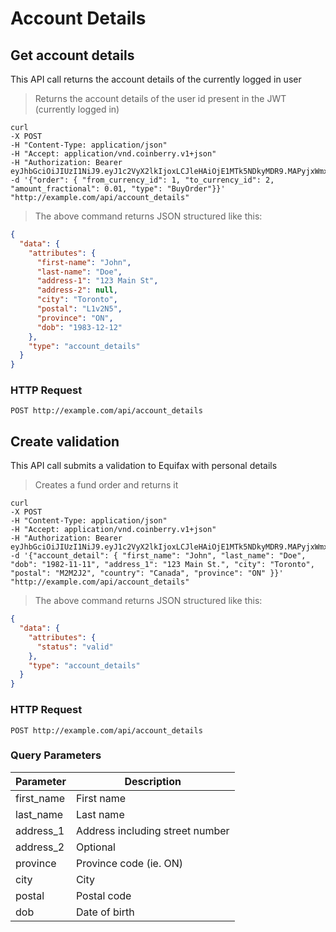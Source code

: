 # Account Details

## Get account details

This API call returns the account details of the currently logged in user

> Returns the account details of the user id present in the JWT (currently logged in)

```shell
curl 
-X POST
-H "Content-Type: application/json"
-H "Accept: application/vnd.coinberry.v1+json"
-H "Authorization: Bearer eyJhbGciOiJIUzI1NiJ9.eyJ1c2VyX2lkIjoxLCJleHAiOjE1MTk5NDkyMDR9.MAPyjxWmxGndSP6U0R5j7LMjnXAKTE7gYge61beJngs"
-d '{"order": { "from_currency_id": 1, "to_currency_id": 2, "amount_fractional": 0.01, "type": "BuyOrder"}}'
"http://example.com/api/account_details"
```

> The above command returns JSON structured like this:

```json
{
  "data": {
    "attributes": {
      "first-name": "John",
      "last-name": "Doe",
      "address-1": "123 Main St",
      "address-2": null,
      "city": "Toronto",
      "postal": "L1v2N5",
      "province": "ON",
      "dob": "1983-12-12"
    },
    "type": "account_details"
  }
}
```

### HTTP Request

`POST http://example.com/api/account_details`


## Create validation

This API call submits a validation to Equifax with personal details

> Creates a fund order and returns it

```shell
curl 
-X POST
-H "Content-Type: application/json"
-H "Accept: application/vnd.coinberry.v1+json"
-H "Authorization: Bearer eyJhbGciOiJIUzI1NiJ9.eyJ1c2VyX2lkIjoxLCJleHAiOjE1MTk5NDkyMDR9.MAPyjxWmxGndSP6U0R5j7LMjnXAKTE7gYge61beJngs"
-d '{"account_detail": { "first_name": "John", "last_name": "Doe", "dob": "1982-11-11", "address_1": "123 Main St.", "city": "Toronto", "postal": "M2M2J2", "country": "Canada", "province": "ON" }}'
"http://example.com/api/account_details"
```

> The above command returns JSON structured like this:

```json
{
  "data": {
    "attributes": {
      "status": "valid"
    },
    "type": "account_details"
  }
}
```

### HTTP Request

`POST http://example.com/api/account_details`

### Query Parameters

Parameter | Description |
--------- | ----------- |
first_name | First name |
last_name | Last name |
address_1 | Address including street number |
address_2 | Optional |
province | Province code (ie. ON) |
city | City |
postal | Postal code |
dob | Date of birth |
